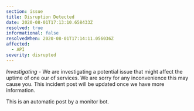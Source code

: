 ```yaml
---
section: issue
title: Disruption Detected
date: 2020-08-01T17:13:10.658433Z
resolved: true
informational: false
resolvedWhen: 2020-08-01T17:14:11.056036Z
affected:
  - API
severity: disrupted
---
```

*Investigating* - We are investigating a potential issue that might affect the uptime of one our of services. We are sorry for any inconvenience this may cause you. This incident post will be updated once we have more information.

This is an automatic post by a monitor bot.
        
